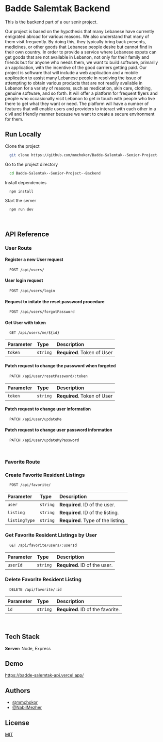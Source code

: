 
# Badde Salemtak Backend

This is the backend part of a our senir project.

Our project is based on the hypothesis that many Lebanese have currently emigrated abroad for various reasons. We also understand that many of them visit frequently. By doing this, they typically bring back presents, medicines, or other goods that Lebanese people desire but cannot find in their own country. In order to provide a service where Lebanese expats can get goods that are not available in Lebanon, not only for their family and friends but for anyone who needs them, we want to build software, primarily an application, with the incentive of the good carriers getting paid.
Our project is software that will include a web application and a mobile application to assist many Lebanese people in resolving the issue of attempting to obtain various products that are not readily available in Lebanon for a variety of reasons, such as medication, skin care, clothing, genuine software, and so forth. It will offer a platform for frequent flyers and people who occasionally visit Lebanon to get in touch with people who live there to get what they want or need. The platform will have a number of features that will enable users and providers to interact with each other in a civil and friendly manner because we want to create a secure environment for them.



## Run Locally

Clone the project

```bash
  git clone https://github.com/mmchokor/Badde-Salemtak--Senior-Project--Backend.git
```

Go to the project directory

```bash
  cd Badde-Salemtak--Senior-Project--Backend
```

Install dependencies

```bash
  npm install
```

Start the server

```bash
  npm run dev
```

<br>

## API Reference

### **User Route**

#### Register a new User request

```http
  POST /api/users/
```

#### User login request

```http
  POST /api/users/login
```

#### Request to initate the reset password procedure

```http
  POST /api/users/forgotPassword
```

#### Get User with token

```http
  GET /api/users/me/${id}
```

| Parameter | Type     | Description                       |
| :-------- | :------- | :-------------------------------- |
| `token`   | `string` | **Required**. Token of User       |

#### Patch request to change the password when forgeted

```http
  PATCH /api/user/resetPassword/:token
```

| Parameter | Type     | Description                       |
| :-------- | :------- | :-------------------------------- |
| `token`   | `string` | **Required**. Token of User       |

#### Patch request to change user information

```http
  PATCH /api/user/updateMe
```

#### Patch request to change user password information

```http
  PATCH /api/user/updateMyPassword
```

<br>

### **Favorite Route**

### Create Favorite Resident Listings

```http
  POST /api/favorite/
```

| Parameter   | Type     | Description                           |
| :---------- | :------- | :------------------------------------ |
| `user`      | `string` | **Required**. ID of the user.          |
| `listing`   | `string` | **Required**. ID of the listing.       |
| `listingType` | `string` | **Required**. Type of the listing.     |


### Get Favorite Resident Listings by User

```http
  GET /api/favorite/users/:userId
```

| Parameter | Type     | Description                           |
| :-------- | :------- | :------------------------------------ |
| `userId`  | `string` | **Required**. ID of the user.          |


### Delete Favorite Resident Listing

```http
  DELETE /api/favorite/:id
```

| Parameter | Type     | Description                           |
| :-------- | :------- | :------------------------------------ |
| `id`      | `string` | **Required**. ID of the favorite.      |

<br>

## Tech Stack

**Server:** Node, Express

## Demo

https://badde-salemtak-api.vercel.app/
## Authors

- [@mmchokor](https://www.github.com/mmchokor)
- [@NabilMezher](https://www.github.com/NabilMezher)

## License

[MIT](https://choosealicense.com/licenses/mit/)

